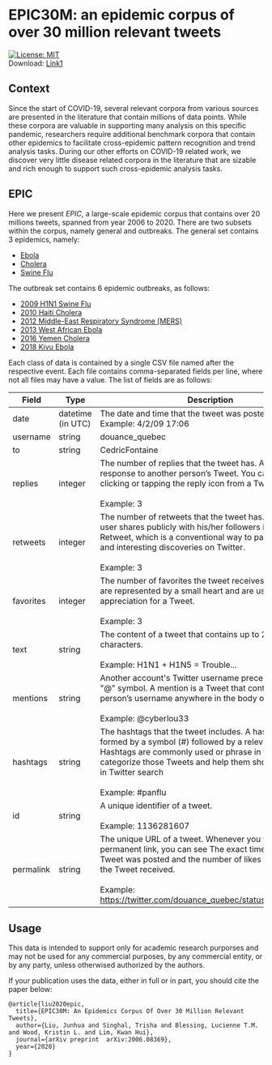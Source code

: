 # EPIC30M: an epidemic corpus of over 30 million relevant tweets
[![License: MIT](https://img.shields.io/badge/License-GPLv3-brightgreen.svg)](https://www.gnu.org/licenses/quick-guide-gplv3.pdf)
<br>
Download: [Link1](https://drive.google.com/file/d/1dH2VkWIGswcd-ZAutZVQW1_0VOZUBYxT/view?usp=sharing)
<br>
## Context

Since the start of COVID-19, several relevant corpora from various sources are presented in the literature that contain millions of data points. While these corpora are valuable in supporting many analysis on this specific pandemic, researchers require additional benchmark corpora that contain other epidemics to facilitate cross-epidemic pattern recognition and trend analysis tasks. During our other efforts on COVID-19 related work, we discover very little disease related corpora in the literature that are sizable and rich enough to support such cross-epidemic analysis tasks.

## EPIC

Here we present _EPIC_, a large-scale epidemic corpus that contains over 20 millions tweets, spanned from year 2006 to 2020.
There are two subsets within the corpus, namely general and outbreaks. The general set contains 3 epidemics, namely: 
* [Ebola](https://www.who.int/health-topics/ebola/)
* [Cholera](https://www.who.int/health-topics/cholera)
* [Swine Flu](https://www.who.int/mediacentre/news/statements/2009/h1n1_20090427/en/)

The outbreak set contains 6 epidemic outbreaks, as follows:

* [2009 H1N1 Swine Flu](https://www.who.int/csr/disease/swineflu/en/)
* [2010 Haiti Cholera](https://www.who.int/csr/don/2010_10_26/en/)
* [2012 Middle-East Respiratory Syndrome (MERS)](https://www.who.int/emergencies/mers-cov/en/)
* [2013 West African Ebola](https://www.who.int/csr/disease/ebola/en/)
* [2016 Yemen Cholera](https://en.wikipedia.org/wiki/2016–2020_Yemen_cholera_outbreak)
* [2018 Kivu Ebola](https://en.wikipedia.org/wiki/Kivu_Ebola_epidemic)

Each class of data is contained by a single CSV file named after the respective event. Each file contains comma-separated fields per line, where not all files may have a value. The list of fields are as follows:

|    Field     |     Type    |          Description           |
| ------------ | ----------- | ------------------------------ |
|     date     |   datetime (in UTC) | The date and time that the tweet was posted. <br /> Example: 4/2/09 17:06|
| username | string | douance_quebec | Unique username of the user account that posted the tweet <br /> Example: |
| to | string | CedricFontaine | The twitter account's username that the tweet that was posted to <br /> Example:|
| replies | integer | The number of replies that the tweet has. A reply is a response to another person’s Tweet. You can reply by clicking or tapping the reply icon from a Tweet. <br /><br /> Example: 3 |
| retweets | integer |  The number of retweets that the tweet has. A tweet that a user shares publicly with his/her followers is known as a Retweet, which is a conventional way to pass along news and interesting discoveries on Twitter. <br /><br /> Example: 3 |
| favorites | integer |  The number of favorites the tweet receives. Favourites are represented by a small heart and are used to show appreciation for a Tweet. <br /><br/> Example: 3 |
| text | string | The content of a tweet that contains up to 280 characters. <br /><br /> Example: H1N1 + H1N5 = Trouble... |
| mentions | string | Another account's Twitter username preceded by the "@" symbol. A mention is a Tweet that contains another person’s username anywhere in the body of the Tweet. <br /><br /> Example: @cyberlou33 |
| hashtags | string | The hashtags that the tweet includes. A hashtag is formed by a symbol (#) followed by a relevant keyword. Hashtags are commonly used or phrase in their Tweet to categorize those Tweets and help them show more easily in Twitter search <br /><br /> Example: #panflu |
| id | string |  A unique identifier of a tweet. <br /><br /> Example: 1136281607 |
| permalink | string | The unique URL of a tweet. Whenever you view a Tweet's permanent link, you can see The exact time and date the Tweet was posted and the number of likes and Retweets the Tweet received. <br /><br /> Example: https://twitter.com/douance_quebec/status/1096080744 |

## Usage

This data is intended to support only for academic research purporses and may not be used for any commercial purposes, by any commercial entity, or by any party, unless otherwised authorized by the authors. 

If your publication uses the data, either in full or in part, you should cite the paper below:

```
@article{liu2020epic,
  title={EPIC30M: An Epidemics Corpus Of Over 30 Million Relevant Tweets},
  author={Liu, Junhua and Singhal, Trisha and Blessing, Lucienne T.M. and Wood, Kristin L. and Lim, Kwan Hui},
  journal={arXiv preprint  arXiv:2006.08369},
  year={2020}
}
```
